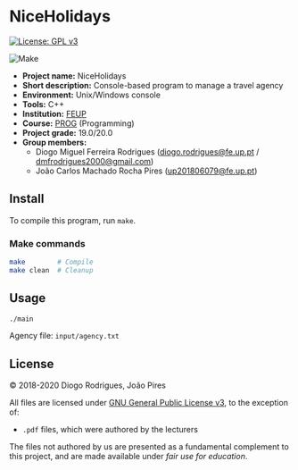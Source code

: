 # NiceHolidays

[![License: GPL v3](https://img.shields.io/badge/License-GPLv3-blue.svg)](https://www.gnu.org/licenses/gpl-3.0)

![Make](https://github.com/dmfrodrigues/feup-prog-proj/workflows/Make/badge.svg)

- **Project name:** NiceHolidays
- **Short description:** Console-based program to manage a travel agency
- **Environment:** Unix/Windows console
- **Tools:** C++
- **Institution:** [FEUP](https://sigarra.up.pt/feup/en/web_page.Inicial)
- **Course:** [PROG](https://sigarra.up.pt/feup/en/UCURR_GERAL.FICHA_UC_VIEW?pv_ocorrencia_id=419988) (Programming)
- **Project grade:** 19.0/20.0
- **Group members:**
    - Diogo Miguel Ferreira Rodrigues (diogo.rodrigues@fe.up.pt / dmfrodrigues2000@gmail.com)
    - João Carlos Machado Rocha Pires (up201806079@fe.up.pt)

## Install

To compile this program, run `make`.

### Make commands

```sh
make        # Compile
make clean  # Cleanup
```

## Usage

```sh
./main
```

Agency file: `input/agency.txt`

## License

© 2018-2020 Diogo Rodrigues, João Pires

All files are licensed under [GNU General Public License v3](LICENSE), to the exception of:
- `.pdf` files, which were authored by the lecturers

The files not authored by us are presented as a fundamental complement to this project, and are made available under *fair use for education*.
